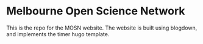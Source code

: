 
<!-- README.md is generated from README.Rmd. Please edit that file -->

# Melbourne Open Science Network

This is the repo for the MOSN website. The website is built using
blogdown, and implements the timer hugo template.
